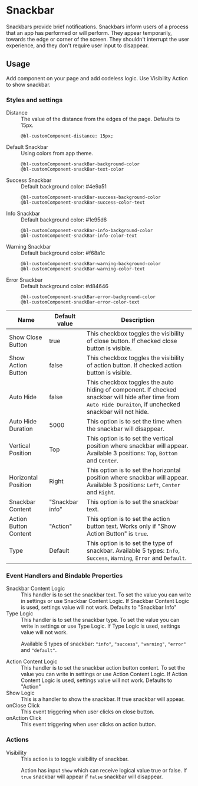 # Snackbar

Snackbars provide brief notifications. Snackbars inform users of a process that an app has performed or will perform.
They appear temporarily, towards the edge or corner of the screen. They shouldn't interrupt the user experience, and
they don't require user input to disappear.

## Usage

Add component on your page and add codeless logic. Use Visibility Action to show snackbar.

### Styles and settings

<dl>
<dt>Distance</dt>
<dd>The value of the distance from the edges of the page. Defaults to 15px.

    @bl-customComponent-distance: 15px;

</dd>
<dt>Default Snackbar</dt>
<dd>Using colors from app theme.

    @bl-customComponent-snackBar-background-color
    @bl-customComponent-snackBar-text-color

</dd>
<dt>Success Snackbar</dt>
<dd>
Default background color: #4e9a51

    @bl-customComponent-snackBar-success-background-color
    @bl-customComponent-snackBar-success-color-text

</dd>

<dt>Info Snackbar</dt>
<dd>
Default background color: #1e95d6

    @bl-customComponent-snackBar-info-background-color
    @bl-customComponent-snackBar-info-color-text

</dd>
<dt>Warning Snackbar</dt>
<dd>
Default background color: #f68a1c

    @bl-customComponent-snackBar-warning-background-color
    @bl-customComponent-snackBar-warning-color-text

</dd>
<dt>Error Snackbar</dt>
<dd>
Default background color: #d84646

    @bl-customComponent-snackBar-error-background-color
    @bl-customComponent-snackBar-error-color-text

</dd>
</dl>

| Name                    | Default value   | Description                                                                                                                                                  |
|-------------------------|-----------------|--------------------------------------------------------------------------------------------------------------------------------------------------------------|
| Show Close Button       | true            | This checkbox toggles the visibility of close button. If checked close button is visible.                                                                    |
| Show Action Button      | false           | This checkbox toggles the visibility of action button. If checked action button is visible.                                                                  |
| Auto Hide               | false           | This checkbox toggles the auto hiding of component. If checked snackbar will hide after time from `Auto Hide Duraiton`, if unchecked snackbar will not hide. |
| Auto Hide Duration      | 5000            | This option is to set the time when the snackbar will disappear.                                                                                             |
| Vertical Position       | Top             | This option is to set the vertical position where snackbar will appear. Available 3 positions: `Top`, `Bottom` and `Center`.                                 |
| Horizontal Position     | Right           | This option is to set the horizontal position where snackbar will appear. Available 3 positions: `Left`, `Center` and `Right`.                               |
| Snackbar Content        | "Snackbar info" | This option is to set the snackbar text.                                                                                                                     |
| Action Button Content   | "Action"        | This option is to set the action button text. Works only if "Show Action Button" is `true`.                                                                  |
| Type                    | Default         | This option is to set the type of snackbar. Available 5 types: `Info`, `Success`, `Warning`, `Error` and `Default`.                                          |

### Event Handlers and Bindable Properties

<dl>
<dt>Snackbar Content Logic</dt>
<dd>This handler is to set the snackbar text.
To set the value you can write in settings or use Snackbar Content Logic.
If Snackbar Content Logic is used, settings value will not work.
Defaults to "Snackbar Info"</dd>

<dt>Type Logic</dt>
<dd>This handler is to set the snackbar type.
To set the value you can write in settings or use Type Logic.
If Type Logic is used, settings value will not work.

Available 5 types of snackbar: `"info"`, `"success"`, `"warning"`, `"error"` and `"default"`.</dd>

<dt>Action Content Logic</dt>
<dd>This handler is to set the snackbar action button content.
To set the value you can write in settings or use Action Content Logic.
If Action Content Logic is used, settings value will not work.
Defaults to "Action"</dd>

<dt>Show Logic</dt>
<dd>This is a handler to show the snackbar. If true snackbar will appear.</dd>

<dt>onClose Click</dt>
<dd>This event triggering when user clicks on close button.</dd>

<dt>onAction Click</dt>
<dd>This event triggering when user clicks on action button.</dd>
</dl>

### Actions

<dl>
<dt>Visibility</dt>
<dd>This action is to toggle visibility of snackbar.

Action has input `Show` which can receive logical value true or false. If `true` snackbar will appear if `false`
snackbar will disappear.</dd>
</dl>
